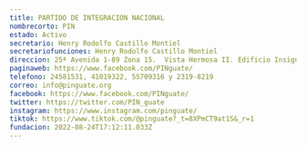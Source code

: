 ```yaml
---
title: PARTIDO DE INTEGRACION NACIONAL
nombrecorto: PIN
estado: Activo
secretario: Henry Rodolfo Castillo Montiel
secretariofunciones: Henry Rodolfo Castillo Montiel
direccion: 25ª Avenida 1-89 Zona 15.  Vista Hermosa II. Edificio Insigne Nivel 16, Of.1602
paginaweb: https://www.facebook.com/PINguate/
telefono: 24581531, 41019322, 55709316 y 2319-8219
correo: info@pinguate.org
facebook: https://www.facebook.com/PINguate/
twitter: https://twitter.com/PIN_guate
instagram: https://www.instagram.com/pinguate/
tiktok: https://www.tiktok.com/@pinguate?_t=8XPmCT9at1S&_r=1
fundacion: 2022-08-24T17:12:11.033Z
---
```

